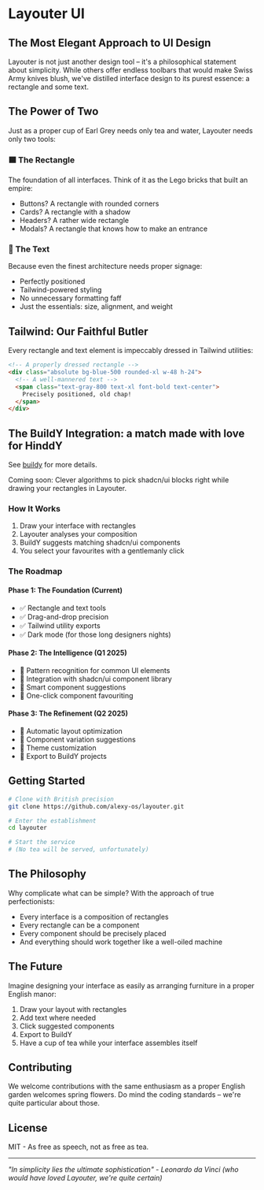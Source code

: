 # Layouter UI

## The Most Elegant Approach to UI Design

Layouter is not just another design tool – it's a philosophical statement about simplicity. While others offer endless toolbars that would make Swiss Army knives blush, we've distilled interface design to its purest essence: a rectangle and some text.

## The Power of Two

Just as a proper cup of Earl Grey needs only tea and water, Layouter needs only two tools:

### 🟦 The Rectangle
The foundation of all interfaces. Think of it as the Lego bricks that built an empire:
- Buttons? A rectangle with rounded corners
- Cards? A rectangle with a shadow
- Headers? A rather wide rectangle
- Modals? A rectangle that knows how to make an entrance

### 📝 The Text
Because even the finest architecture needs proper signage:
- Perfectly positioned
- Tailwind-powered styling
- No unnecessary formatting faff
- Just the essentials: size, alignment, and weight

## Tailwind: Our Faithful Butler

Every rectangle and text element is impeccably dressed in Tailwind utilities:
```html
<!-- A properly dressed rectangle -->
<div class="absolute bg-blue-500 rounded-xl w-48 h-24">
  <!-- A well-mannered text -->
  <span class="text-gray-800 text-xl font-bold text-center">
    Precisely positioned, old chap!
  </span>
</div>
```

## The BuildY Integration: a match made with love for HinddY

See [buildy](https://github.com/alexy-os/layouter/tree/main/buildy) for more details.

Coming soon: Clever algorithms to pick shadcn/ui blocks right while drawing your rectangles in Layouter.

### How It Works
1. Draw your interface with rectangles
2. Layouter analyses your composition
3. BuildY suggests matching shadcn/ui components
4. You select your favourites with a gentlemanly click

### The Roadmap

#### Phase 1: The Foundation (Current)
- ✅ Rectangle and text tools
- ✅ Drag-and-drop precision
- ✅ Tailwind utility exports
- ✅ Dark mode (for those long designers nights)

#### Phase 2: The Intelligence (Q1 2025)
- 🔄 Pattern recognition for common UI elements
- 🔄 Integration with shadcn/ui component library
- 🔄 Smart component suggestions
- 🔄 One-click component favouriting

#### Phase 3: The Refinement (Q2 2025)
- 📅 Automatic layout optimization
- 📅 Component variation suggestions
- 📅 Theme customization
- 📅 Export to BuildY projects

## Getting Started

```bash
# Clone with British precision
git clone https://github.com/alexy-os/layouter.git

# Enter the establishment
cd layouter

# Start the service
# (No tea will be served, unfortunately)
```

## The Philosophy

Why complicate what can be simple? With the approach of true perfectionists:
- Every interface is a composition of rectangles
- Every rectangle can be a component
- Every component should be precisely placed
- And everything should work together like a well-oiled machine

## The Future

Imagine designing your interface as easily as arranging furniture in a proper English manor:
1. Draw your layout with rectangles
2. Add text where needed
3. Click suggested components
4. Export to BuildY
5. Have a cup of tea while your interface assembles itself

## Contributing

We welcome contributions with the same enthusiasm as a proper English garden welcomes spring flowers. Do mind the coding standards – we're quite particular about those.

## License

MIT - As free as speech, not as free as tea.

---

*"In simplicity lies the ultimate sophistication" - Leonardo da Vinci (who would have loved Layouter, we're quite certain)*